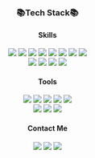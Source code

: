 
 </br>
 </br>

<h3 align="center"> 📚Tech Stack📚</h3>
<div align="center">
<h4 align="center"> Skills </h4>
<img src="https://img.shields.io/badge/java-007396?style=flat&logo=java&logoColor=white"> 
<img src="https://img.shields.io/badge/Node.js-339933?style=flat&logo=Node.js&logoColor=white"/>
<img src="https://img.shields.io/badge/springboot-6DB33F?style=flat&logo=springboot&logoColor=white"/>
<img src="https://img.shields.io/badge/JavaScript-F7DF1E?style=flat&logo=JavaScript&logoColor=white"/>
<img src="https://img.shields.io/badge/TypeScript-3178C6?style=flat&logo=TypeScript&logoColor=white"/>
<img src="https://img.shields.io/badge/React-61DAFB?style=flat&logo=React&logoColor=white"/>
<img src="https://img.shields.io/badge/Flask-000000?style=flat&logo=Flask&logoColor=white"/>
<img src="https://img.shields.io/badge/Python-3776AB?style=flat&logo=Python&logoColor=white"/>

<br/>
<img src="https://img.shields.io/badge/MySQL-4479A1?style=flat&logo=MySQL&logoColor=white"/>
<img src="https://img.shields.io/badge/Oracle-F80000?style=fla&logo=oracle&logoColor=white"/>
<img src="https://img.shields.io/badge/mariadb-003545?style=flat&logo=mariadb&logoColor=white"/>
<img src="https://img.shields.io/badge/MongoDB-47A248?style=flat&logo=MongoDB&logoColor=white"/>
 <br/>

<h4 align="center"> Tools </h4>
<img src="https://img.shields.io/badge/VSCode-007ACC?style=flat&logo=visualstudiocode&logoColor=white"/>
<img src="https://img.shields.io/badge/Intellij-000000?style=flat&logo=intellijidea&logoColor=white"/>
<img src="https://img.shields.io/badge/Pycharm-0000000?style=flat&logo=pycharm&logoColor=white"/>
<img src="https://img.shields.io/badge/Unity-FFFFFF?style=flat&logo=Unity&logoColor=white"/>
<img src="https://img.shields.io/badge/Jupyter-F37626?style=flat&logo=jupyter&logoColor=white"/>
<br/>
<img src="https://img.shields.io/badge/AWS-232F3E?style=flat&logo=amazonaws&logoColor=white"/>
<img src="https://img.shields.io/badge/PM2-2B037A?style=flat&logo=PM2&logoColor=white"/>
<img src="https://img.shields.io/badge/NGINX-009639?style=flat&logo=NGINX&logoColor=white"/>

<h4 align="center"> Contact Me </h4>
<img src="https://img.shields.io/badge/Github-181717?style=flat&logo=github&logoColor=white"/>
<img src="https://img.shields.io/badge/Notion-000000?style=flat&logo=notion&logoColor=white"/>
<img src="https://img.shields.io/badge/Blog-000000?style=flat&logo=blogger&logoColor=white"/>

 </br>
 </br>

